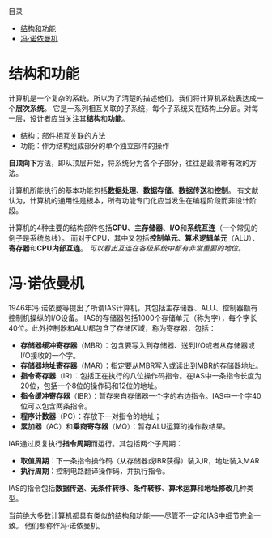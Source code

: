 目录
- [结构和功能](#%e7%bb%93%e6%9e%84%e5%92%8c%e5%8a%9f%e8%83%bd)
- [冯·诺依曼机](#%e5%86%af%e8%af%ba%e4%be%9d%e6%9b%bc%e6%9c%ba)

# 结构和功能
计算机是一个复杂的系统，所以为了清楚的描述他们，我们将计算机系统表达成一个**层次系统**。
它是一系列相互关联的子系统，每个子系统又在结构上分层。对每一层，设计者应当关注其**结构**和**功能**。

- 结构：部件相互关联的方法
- 功能：作为结构组成部分的单个独立部件的操作

**自顶向下**方法，即从顶层开始，将系统分为各个子部分，往往是最清晰有效的方法。

计算机所能执行的基本功能包括**数据处理**、**数据存储**、**数据传送**和**控制**。
有文献认为，计算机的通用性是根本，所有功能专门化应当发生在编程阶段而非设计阶段。

计算机的4种主要的结构部件包括**CPU**、**主存储器**、**I/O**和**系统互连**（一个常见的例子是系统总线）。
而对于CPU，其中又包括**控制单元**、**算术逻辑单元**（ALU）、**寄存器**和**CPU内部互连**。
*可以看出互连在各级系统中都有非常重要的地位。*

# 冯·诺依曼机
1946年冯·诺依曼等提出了所谓IAS计算机，其包括主存储器、ALU、控制器额有控制机操纵的I/O设备。
IAS的存储器包括1000个存储单元（称为字），每个字长40位。此外控制器和ALU都包含了存储区域，称为寄存器，包括：

- **存储器缓冲寄存器**（MBR）：包含要写入到存储器、送到I/O或者从存储器或I/O接收的一个字。
- **存储器地址寄存器**（MAR）：指定要从MBR写入或读出到MBR的存储器地址。
- **指令寄存器**（IR）：包括正在执行的八位操作码指令。在IAS中一条指令长度为20位，包括一个8位的操作码和12位的地址。
- **指令缓冲寄存器**（IBR）：暂存来自存储器一个字的右边指令。IAS中一个字40位可以包含两条指令。
- **程序计数器**（PC）：存放下一对指令的地址；
- **累加器**（AC）和**乘商寄存器**（MQ）：暂存ALU运算的操作数结果。

IAR通过反复执行**指令周期**而运行。其包括两个子周期：

- **取值周期**：下一条指令操作码（从存储器或IBR获得）装入IR，地址装入MAR
- **执行周期**：控制电路翻译操作码，并执行指令。

IAS的指令包括**数据传送**、**无条件转移**、**条件转移**、**算术运算**和**地址修改**几种类型。

当前绝大多数计算机都具有类似的结构和功能——尽管不一定和IAS中细节完全一致。
他们都称作冯·诺依曼机。

